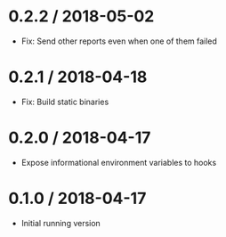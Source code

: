 # 0.2.2 / 2018-05-02

  * Fix: Send other reports even when one of them failed

# 0.2.1 / 2018-04-18

  * Fix: Build static binaries

# 0.2.0 / 2018-04-17

  * Expose informational environment variables to hooks

# 0.1.0 / 2018-04-17

  * Initial running version